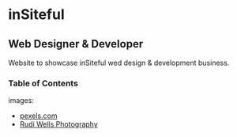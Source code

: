 # inSiteful
## Web Designer & Developer

Website to showcase inSiteful wed design & development business.

### Table of Contents


images: 
- [pexels.com](https://www.pexels.com/)
- [Rudi Wells Photography](https://www.rudiwells.com/)